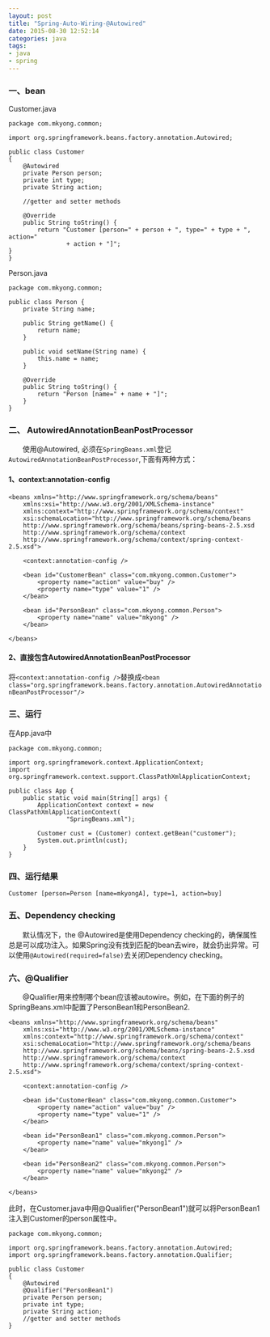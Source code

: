 ```yaml
---
layout: post
title: "Spring-Auto-Wiring-@Autowired"
date: 2015-08-30 12:52:14
categories: java
tags: 
- java
- spring
---
```

### 一、bean
Customer.java

	package com.mkyong.common;
	
	import org.springframework.beans.factory.annotation.Autowired;
	
	public class Customer 
	{
		@Autowired
		private Person person;
		private int type;
		private String action;
		
		//getter and setter methods
		
		@Override
		public String toString() {
			return "Customer [person=" + person + ", type=" + type + ", action="
					+ action + "]";
	}
	}
Person.java

	package com.mkyong.common;
		
	public class Person {
		private String name;
	
		public String getName() {
			return name;
		}
	
		public void setName(String name) {
			this.name = name;
		}
	
		@Override
		public String toString() {
			return "Person [name=" + name + "]";
		}
	}
### 二、 AutowiredAnnotationBeanPostProcessor
　　使用@Autowired, 必须在`SpringBeans.xml`登记 `AutowiredAnnotationBeanPostProcessor`,下面有两种方式：
#### 1、context:annotation-config

	<beans xmlns="http://www.springframework.org/schema/beans"
		xmlns:xsi="http://www.w3.org/2001/XMLSchema-instance"
		xmlns:context="http://www.springframework.org/schema/context"
		xsi:schemaLocation="http://www.springframework.org/schema/beans
		http://www.springframework.org/schema/beans/spring-beans-2.5.xsd
		http://www.springframework.org/schema/context
		http://www.springframework.org/schema/context/spring-context-2.5.xsd">
	
		<context:annotation-config />
	
		<bean id="CustomerBean" class="com.mkyong.common.Customer">
			<property name="action" value="buy" />
			<property name="type" value="1" />
		</bean>
	
		<bean id="PersonBean" class="com.mkyong.common.Person">
			<property name="name" value="mkyong" />
		</bean>
		
	</beans>
#### 2、直接包含AutowiredAnnotationBeanPostProcessor
将`<context:annotation-config />`替换成`<bean 
class="org.springframework.beans.factory.annotation.AutowiredAnnotationBeanPostProcessor"/>`
### 三、运行
在App.java中

	package com.mkyong.common;
	
	import org.springframework.context.ApplicationContext;
	import org.springframework.context.support.ClassPathXmlApplicationContext;
	
	public class App {
		public static void main(String[] args) {
			ApplicationContext context = new ClassPathXmlApplicationContext(
					"SpringBeans.xml");
	
			Customer cust = (Customer) context.getBean("customer");
			System.out.println(cust);
		}
	}
### 四、运行结果
	Customer [person=Person [name=mkyongA], type=1, action=buy]
### 五、Dependency checking
　　默认情况下，the @Autowired是使用Dependency checking的，确保属性总是可以成功注入。如果Spring没有找到匹配的bean去wire，就会扔出异常。可以使用`@Autowired(required=false)`去关闭Dependency checking。
### 六、@Qualifier
　　@Qualifier用来控制哪个bean应该被autowire。例如，在下面的例子的SpringBeans.xml中配置了PersonBean1和PersonBean2.

	<beans xmlns="http://www.springframework.org/schema/beans"
		xmlns:xsi="http://www.w3.org/2001/XMLSchema-instance"
		xmlns:context="http://www.springframework.org/schema/context"
		xsi:schemaLocation="http://www.springframework.org/schema/beans
		http://www.springframework.org/schema/beans/spring-beans-2.5.xsd
		http://www.springframework.org/schema/context
		http://www.springframework.org/schema/context/spring-context-2.5.xsd">
	
		<context:annotation-config />
	
		<bean id="CustomerBean" class="com.mkyong.common.Customer">
			<property name="action" value="buy" />
			<property name="type" value="1" />
		</bean>
	
		<bean id="PersonBean1" class="com.mkyong.common.Person">
			<property name="name" value="mkyong1" />
		</bean>
		
		<bean id="PersonBean2" class="com.mkyong.common.Person">
			<property name="name" value="mkyong2" />
		</bean>
		
	</beans>
此时，在Customer.java中用@Qualifier("PersonBean1")就可以将PersonBean1注入到Customer的person属性中。
	
	package com.mkyong.common;
	
	import org.springframework.beans.factory.annotation.Autowired;
	import org.springframework.beans.factory.annotation.Qualifier;
	
	public class Customer 
	{
		@Autowired
		@Qualifier("PersonBean1")
		private Person person;
		private int type;
		private String action;
		//getter and setter methods
	}
